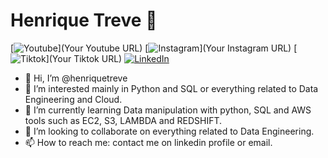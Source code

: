# Henrique Treve 🚀

[![Youtube](http://www.youtube.com/@henriquetreve)](Your Youtube URL)
[![Instagram](https://www.instagram.com/henriquetreve/)](Your Instagram URL)
[![Tiktok](https://www.tiktok.com/@henriquetreve)](Your Tiktok URL)
[![LinkedIn](link-to-your-linkedin)](https://www.linkedin.com/in/henriquetreve/)

- 👋 Hi, I’m @henriquetreve
- 👀 I’m interested mainly in Python and SQL or everything related to Data Engineering and Cloud.
- 🌱 I’m currently learning Data manipulation with python, SQL and AWS tools such as EC2, S3, LAMBDA and REDSHIFT.
- 💞️ I’m looking to collaborate on everything related to Data Engineering.
- 📫 How to reach me: contact me on linkedin profile or email.

<!---
LuisHenrique1994/LuisHenrique1994 is a ✨ special ✨ repository because its `README.md` (this file) appears on your GitHub profile.
You can click the Preview link to take a look at your changes.
--->

